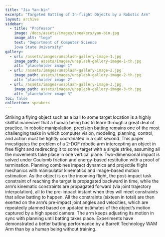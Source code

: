 ```yaml
---
title: "Jia Yan-bin"
excerpt: "Targeted Batting of In-flight Objects by a Robotic Arm"
layout: archive
sidebar:
  - title: "Professor"
    image: /docs/assets/images/speakers/yan-bin.jpg 
    image_alt: "logo"
    text: "Department of Computer Science
    Iowa State University"
gallery:
  - url: /assets/images/unsplash-gallery-image-1.jpg
    image_path: assets/images/unsplash-gallery-image-1-th.jpg
    alt: "placeholder image 1"
  - url: /assets/images/unsplash-gallery-image-2.jpg
    image_path: assets/images/unsplash-gallery-image-2-th.jpg
    alt: "placeholder image 2"
  - url: /assets/images/unsplash-gallery-image-3.jpg
    image_path: assets/images/unsplash-gallery-image-3-th.jpg
    alt: "placeholder image 3"
toc: false 
collection: speakers
---
```

Striking a flying object such as a ball to some target location is a highly skillful maneuver that a human being has to learn  through a great deal of practice. In robotic manipulation, precision batting remains one of the most challenging tasks in which computer vision, modeling, planning, control, and action must be tightly coordinated in a split second. This paper investigates the problem of a 2-DOF robotic arm intercepting an object in free flight and redirecting it to some target with a single strike, assuming all the movements take place in one vertical plane. Two-dimensional impact is solved under Coulomb friction and energy-based restitution with a proof of termination. Planning combines impact dynamics and projectile flight mechanics with manipulator kinematics and image-based motion estimation. As the object is on the incoming flight, the post-impact task constraint of reaching the target is propagated backward in time, while the arm’s kinematic constraints are propagated forward (via joint trajectory interpolation), all to the pre-impact instant when they will meet constraints that allow batting to happen. All the constraints (sixteen in total) are then exerted on the arm’s pre-impact joint angles and velocities, which are repeatedly planned based on updated estimates of the object’s motion captured by a high speed camera. The arm keeps adjusting its motion in sync with planning until batting takes place. Experiments have demonstrated a better batting performance by a Barrett Technology WAM Arm than by a human being without training.

<!--
{% include gallery caption="This is a sample gallery to go along with this case study." %}
-->

